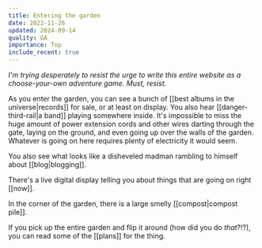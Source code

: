 ```yaml
---
title: Entering the garden
date: 2022-11-26
updated: 2024-09-14
quality: GA
importance: Top
include_recent: true
---
```


_I'm trying desperately to resist the urge to write this entire website as a choose-your-own adventure game. Must, resist._

As you enter the garden, you can see a bunch of [[best albums in the universe|records]] for sale, or at least on display. You also hear [[danger-third-rail|a band]] playing somewhere inside. It's impossible to miss the huge amount of power extension cords and other wires darting through the gate, laying on the ground, and even going up over the walls of the garden. Whatever is going on here requires plenty of electricity it would seem.

You also see what looks like a disheveled madman rambling to himself about [[blog|blogging]].

There's a live digital display telling you about things that are going on right [[now]].

In the corner of the garden, there is a large smelly [[compost|compost pile]].

If you pick up the entire garden and flip it around (how did you do _that_?!?), you can read some of the [[plans]] for the thing.
